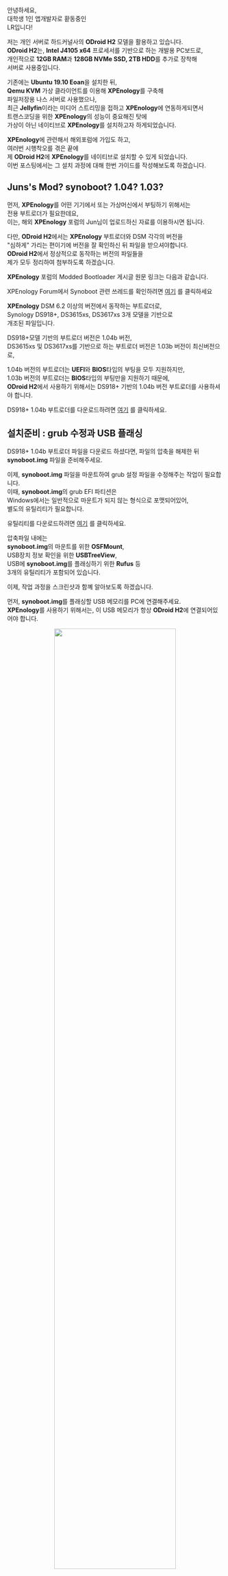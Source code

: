 안녕하세요,<br>
대학생 1인 앱개발자로 홛동중인<br>
LR입니다!

저는 개인 서버로 하드커널사의 **ODroid H2** 모델을 활용하고 있습니다.<br>
**ODroid H2**는, **Intel J4105 x64** 프로세서를 기반으로 하는 개발용 PC보드로,<br>
개인적으로 **12GB RAM**과 **128GB NVMe SSD, 2TB HDD**를 추가로 장착해<br>
서버로 사용중입니다.

기존에는 **Ubuntu 19.10 Eoan**을 설치한 뒤,<br>
**Qemu KVM** 가상 클라이언트를 이용해 **XPEnology**를 구축해<br>
파일저장용 나스 서버로 사용했으나,<br>
최근 **Jellyfin**이라는 미디어 스트리밍을 접하고 **XPEnology**에 연동하게되면서<br>
트랜스코딩을 위한 **XPEnology**의 성능이 중요해진 탓에<br>
가상이 아닌 네이티브로 **XPEnology**를 설치하고자 하게되었습니다.

**XPEnology**에 관련해서 해외포럼에 가입도 하고,<br>
여러번 시행착오를 겪은 끝에<br>
제 **ODroid H2**에 **XPEnology**를 네이티브로 설치할 수 있게 되었습니다.<br>
이번 포스팅에서는 그 설치 과정에 대해 한번 가이드를 작성해보도록 하겠습니다.


<h2>Juns's Mod? synoboot? 1.04? 1.03?</h2>

먼저, **XPEnology**를 어떤 기기에서 또는 가상머신에서 부팅하기 위해서는<br>
전용 부트로더가 필요한데요,<br>
이는, 해외 **XPEnology** 포럼의 Jun님이 업로드하신 자료를 이용하시면 됩니다.

다만, **ODroid H2**에서는 **XPEnology** 부트로더와 DSM 각각의 버전을<br>
"심하게" 가리는 편이기에 버전을 잘 확인하신 뒤 파일을 받으셔야합니다.<br>
**ODroid H2**에서 정상적으로 동작하는 버전의 파일들을<br>
제가 모두 정리하여 첨부하도록 하겠습니다.

**XPEnology** 포럼의 Modded Bootloader 게시글 원문 링크는 다음과 같습니다.

XPEnology Forum에서 Synoboot 관련 쓰레드를 확인하려면 [여기](https://xpenology.com/forum/topic/12952-dsm-62-loader/) 를 클릭하세요

**XPEnology** DSM 6.2 이상의 버전에서 동작하는 부트로더로,<br>
Synology DS918+, DS3615xs, DS3617xs 3개 모델을 기반으로<br>
개조된 파일입니다.

DS918+모델 기반의 부트로더 버전은 1.04b 버전,<br>
DS3615xs  및 DS3617xs를 기반으로 하는 부트로더 버전은 1.03b 버전이 최신버전으로,

1.04b 버전의 부트로더는 **UEFI**와 **BIOS**타입의 부팅을 모두 지원하지만,<br>
1.03b 버전의 부트로더는 **BIOS**타입의 부팅만을 지원하기 때문에,<br>
**ODroid H2**에서 사용하기 위해서는 DS918+ 기반의 1.04b 버전 부트로더를 사용하셔야 합니다.

DS918+ 1.04b 부트로더를 다운로드하려면 [여기](https://drive.defcon.or.kr/sharing/f8VyeZhbw) 를 클릭하세요.


<h2>설치준비 : grub 수정과 USB 플래싱</h2>

DS918+ 1.04b 부트로더 파일을 다운로드 하셨다면, 파일의 압축을 해제한 뒤 **synoboot.img** 파일을 준비해주세요.

이제, **synoboot.img** 파일을 마운트하여 grub 설정 파일을 수정해주는 작업이 필요합니다.<br>
이때, **synoboot.img**의 grub EFI 파티션은<br>
Windows에서는 일반적으로 마운트가 되지 않는 형식으로 포맷되어있어,<br>
별도의 유틸리티가 필요합니다.

유틸리티를 다운로드하려면 [여기](https://drive.defcon.or.kr/sharing/JwMbfGTxW) 를 클릭하세요.

압축파일 내에는<br>
**synoboot.img**의 마운트를 위한 **OSFMount**,<br>
USB장치 정보 확인을 위한 **USBTreeView**,<br>
USB에 **synoboot.img**를 플래싱하기 위한 **Rufus** 등<br>
3개의 유틸리티가 포함되어 있습니다.

이제, 작업 과정을 스크린샷과 함꼐 알아보도록 하겠습니다.

먼저, **synoboot.img**를 플래싱할 USB 메모리를 PC에 연결해주세요.<br>
**XPEnology**를 사용하기 위해서는, 이 USB 메모리가 항상 **ODroid H2**에 연결되어있어야 합니다.

<center>
<img src="1_usbview.png" width="75%" />
</center>

USB 메모리를 PC에 연결했다면, **USBTreeView** 프로그램을 실행하고,<br>
좌측 장치 목록에서 연결한 USB 메모리를 선택합니다.<br>
이후, 우측의 정보창에서 Device ID 항목을 참고해<br>
USB 메모리의 **VID**와 **PID**를 메모해둡니다.<br>
제가 사용한 USB의 경우는, **VID**가 14CD, **PID**가 121네요.

<center>
<img src="2_osfmount_1.png" width="75%" />
</center>

**VID**와 **PID**를 메모해두셨다면, 프로그램을 닫고 **OSFMount** 프로그램을 실행합니다.<br>
좌측 하단의 Mount new 버튼을 클릭해주세요.

<center>
<img src="3_osfmount_2.png" width="75%" />
</center>

**Disk Image** 항목에서 조금 전 다운로드받으신 DS918+ 1.04b 부트로더를 지정해준 뒤<br>
Next 버튼을 클릭합니다.

<center>
<img src="4_osfmount_3.png" width="75%" />
</center>

15MB 크기의 0번 파티션을 선택하고, Next를 클릭합니다.

<center>
<img src="5_osfmount_4.png" width="75%" />
</center>

두번째 항목인 **Read-only drive**의 체크를 "해제"한 후 Next를 클릭합니다.

<center>
<img src="6_osfmount_5.png" width="75%" />
</center>

마운트가 완료되면, 마운트된 **synoboot.img** 내부의<br>
**/EFI/grub/grub.cfg** 파일을 메모장 또는 기타 텍스트 편집기로 열어줍니다.

<center>
<img src="7_grub.cfg.png" width="75%" />
</center>

중간쯤에 **set vid**, **set pid** 항목이 위치합니다.<br>
각각의 값을 아까 **USBTreeView** 로 확인한 값으로 변경한 뒤 저장해줍니다.<br>
이후, **OSFMount** 하단의 Dismount 버튼을 클릭해 **synoboot.img** 를<br>
PC로부터 마운트 해제해줍니다.

<center>
<img src="8_rufus.png" width="75%" />
</center>

이제, **Rufus** 툴이나 기타 USB 플래싱 도구를 이용해<br>
**grub.cfg** 의 수정이 완료된 **synoboot.img** 파일을<br>
USB 메모리에 플래싱해줍니다.<br>
이때 USB 메모리는, 아까 **USBTreeView** 로 확인했던 그 USB 메모리여야 합니다.


<h2>XPEnology 부팅하고 초기설정 진행하기</h2>

이제, 준비과정이 완료되었습니다.<br>
**synoboot.img** 의 플래싱이 완료된 USB 메모리를 **ODroid H2** 에 연결해준 뒤, **ODroid H2** 의 전원을 켭니다.

​전원을 켜고 조금 시간이 지난 뒤,<br>
네트워크 공유기의 설정페이지에서 내부네트워크 접속 목록을 확인해보면<br>
**DiskStation** 이라는 이름의 기기가 보입니다.

만약 보이지 않을 경우, **XPEnology** 가 부팅중이거나,<br>
기타 문제로 인해 **ODroid H2** 가 부팅되지 않는 경우일 수 있습니다.

저의 경우는, 알 수 없는 어떤 이유로 인해,<br>
약 50%의 확률로 **ODroid H2** 가 부팅되지 않는 문제가 있는데,<br>
여러번 재부팅을 반복하다보면 전원이 켜지게됩니다.

만약 재부팅으로도 해결되지 않는 경우,<br>
**synoboot.img** 의 수정 단계부터 다시한번 진행해보시는 것을 추천드립니다.

내부네트워크 접속 목록에 **DiskStation** 이 보일 경우,<br>
이제 다음 링크로 접속해 **XPEnology** 의 설정을 진행합니다.

[여기](find.synology.com) 를 누르면 Synology Web Assistant 페이지로 이동합니다.</p>

Synology Web Assistant는 같은 내부네트워크에 존재하는<br>
**Synology 및 XPEnology** 기기를 검색하고,<br>
설정할 수 있도록 도와주는 웹페이지입니다.​

정상적으로 기기가 검색되면 다음과 같은 화면이 보이게됩니다.

<center>
<img src="9_syno_1.png" width="75%" />
</center>

DS918+ 기기로 인식된 **XPEnology**가 정상적으로 검색되었습니다.<br>
연결 버튼을 클릭해 다음단계로 진행해줍니다.

<center>
<img src="10_syno_2.png" width="75%" />
</center>

이제, **XPEnology**의 OS 패키지를 설치해줍니다.<br>
현재(2020년 3월 12일) 기준으로, **XPEnology** DSM의 최신버전은 6.2.2 버전이지만,<br>
**ODroid H2**의 **XPEnology**에서는 호환성 문제로 인해,<br>
6.2.1버전까지만 사용이 가능합니다.<br>
지금설치 버튼을 클릭하게 되면, 자동적으로 최신버전을 다운로드해 설치해버리기 때문에,<br>
수동 설치 버튼을 클릭해 DSM 6.2.1 버전을 강제로 설치해주어야합니다.<br>
다음 링크에서 **XPEnology** DSM 6.2.1버전의 패키지 pat파일을 받아줍니다.

DSM 6.2.1 DS918+ pat 패키지파일을 다운로드​ 하려면 [여기](https://drive.defcon.or.kr/sharing/DznbdfQ6U) 를 클릭하세요.

<center>
<img src="11_syno_3.png" width="75%" />
</center>

수동설치 메뉴를 클릭 후, 찾아보기를 통해 다운로드한 DSM 6.2.1 pat파일을 선택해준 뒤, 지금설치를 클릭합니다.

<center>
<img src="12_syno_4.png" width="75%" />
</center>

DSM의 설치가 진행됩니다.<br>
56%까지는 pat파일을 **ODroid H2**로 업로드하는 과정이 진행되며,<br>
57%부터는 본격적으로 DSM의 설치가 진행됩니다.

<center>
<img src="13_syno_5.png" width="75%" />
</center>

DSM의 설치가 완료되면, 자동으로 **ODroid H2**를 재부팅하며, 10분의 타이머가 설정됩니다.<br>
이 10분을 모두 기다리셔도 무방하지만, 약 5분이 지난 뒤에 새로고침을 하셔도 무방합니다.<br>
만약 새로고침 이후, 웹 페이지가 접속되지 않는 오류가 발생한다면,<br>
조금 뒤 다시 새로고침을 진행해보시고,<br>
긴 시간이 지난 이후에도 접속되지 않는다면 DSM 설치에 문제가 발생했을 수 있습니다.<br>
**ODroid H2**의 전원을 끈 뒤, 하드디스크를 다른 PC를 통해 강제로 포맷해주고,<br>
USB 메모리에 **synoboot.img** 를 다시 설치하신 뒤 작업을 다시 진행해보시기 바랍니다.

<center>
<img src="14_syno_6.png" width="75%" />
</center>

정상적으로 DSM이 설치되었다면, 위와 같이 시스템 준비중 메시지가 보이며,<br>
잠시 뒤에는 초기설정 메뉴가 표시됩니다.

<center>
<img src="15_syno_7.png" width="75%" />
</center>

DSM 관리자 계정을 생성해줍니다.<br>
DSM 관리자는 모든 권한을 갖는 중요한 계정이므로, 보안에 철저히 신경쓰시는 편이 좋습니다.

<center>
<img src="16_syno_8.png" width="75%" />
</center>

**XPEnology**는 비공식적으로 Synology OS를 설치하여 사용하는 것이기 떄문에,<br>
QuickConnect 기능을 사용할 수 없습니다.<br>
아래에 이 단계 건너뛰기 버튼을 클릭해 설정하지 않고 넘어갑니다.

<center>
<img src="17_dsm_1.png" width="75%" />
</center>

초기설정이 완료된 DSM의 화면입니다.<br>
좌측상단의 메뉴를 통해 프로그램을 실행할 수 있습니다.<br>
우측에는 위젯을 펼쳐두어 시스템의 상태를 편리하게 확인합니다.

<center>
<img src="18_dsm_2.png" width="75%" />
</center>

제어판의 시스템 정보 항목입니다.<br>
DS918+ 모델로 인식되도록 정상적으로 설치가 된 것을 확인하실 수 있습니다.

<center>
<img src="19_dsm_no_update.png" width="75%" />
</center>

**XPEnology**에서는 DSM 버전에 따라 **synoboot.img** 부트로더가 동작하지 않을 수 있습니다.<br>
또한, **ODroid H2**의 경우는 DSM 6.2.1보다 높은 버전과는 호환되지 않기 때문에,<br>
자동업데이트가 진행되지 않도록 제어판에서 비활성화해줍니다.

이처럼, **ODroid H2** 기기에 **XPEnology** 를 가상머신이 아닌 네이티브로 설치하여<br>
개인 나스 서버로 활용하는 방법에 대해 알아보았습니다.

저는 현재 이 서버를 파일공유는 물론, **Jellyfin** 을 이용한 영화 스트리밍 서버로 활용하고 있습니다.<br>
추후 기회가 된다면, **Jellyfin** 을 설치해 무료로 영화 스트리밍 서버를 구축하는 방법에 대해서도<br>
포스팅을 진행해보도록 하겠습니다.

가이드를 따라하는 도중 발생하는 문제점이나,<br>
이해가 되지 않는 부분에 대해서<br>
댓글 남겨주시면 아는 선에서 최대한 답변드리도록 하겠습니다.

지금까지,<br>
LR이었습니다!